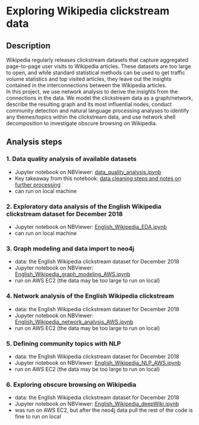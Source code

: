# Exploring Wikipedia clickstream data

## Description  
Wikipedia regularly releases clickstream datasets that capture aggregated page-to-page user visits to Wikipedia articles. These datasets are too large to open, and while standard statistical methods can be used to get traffic volume statistics and top visited articles, they leave out the insights contained in the interconnections between the Wikipedia articles.  
In this project, we use network analysis to derive the insights from the connections in the data. We model the clickstream data as a graph/network, describe the resulting graph and its most influential nodes, conduct community detection and natural language processing analyses to identify any themes/topics within the clickstream data, and use network shell decomposition to investigate obscure browsing on Wikipedia.  


## Analysis steps
### 1. Data quality analysis of available datasets
   - Jupyter notebook on NBViewer: [data_quality_analysis.ipynb](https://nbviewer.jupyter.org/github/33eyes/wiki-clickstream-graph/blob/master/data_quality_analysis.ipynb)  
   - Key takeaway from this notebook: [data cleaning steps and notes on further processing](https://nbviewer.jupyter.org/github/33eyes/wiki-clickstream-graph/blob/master/data_quality_analysis.ipynb#Data-cleaning-steps-to-do-for-each-raw-dataset)  
   - can run on local machine  

### 2. Exploratory data analysis of the English Wikipedia clickstream dataset for December 2018
   - Jupyter notebook on NBViewer: [English_Wikipedia_EDA.ipynb](https://nbviewer.jupyter.org/github/33eyes/wiki-clickstream-graph/blob/master/English_Wikipedia_EDA.ipynb)  
   - can run on local machine  

### 3. Graph modeling and data import to neo4j  
   - data: the English Wikipedia clickstream dataset for December 2018
   - Jupyter notebook on NBViewer: [English_Wikipedia_graph_modeling_AWS.ipynb](https://nbviewer.jupyter.org/github/33eyes/wiki-clickstream-graph/blob/master/English_Wikipedia_graph_modeling_AWS.ipynb)  
   - run on AWS EC2 (the data may be too large to run on local)  

### 4. Network analysis of the English Wikipedia clickstream  
   - data: the English Wikipedia clickstream dataset for December 2018
   - Jupyter notebook on NBViewer: [English_Wikipedia_network_analysis_AWS.ipynb](https://nbviewer.jupyter.org/github/33eyes/wiki-clickstream-graph/blob/master/English_Wikipedia_network_analysis_AWS.ipynb)  
   - run on AWS EC2 (the data may be too large to run on local)  

### 5. Defining community topics with NLP  
   - data: the English Wikipedia clickstream dataset for December 2018
   - Jupyter notebook on NBViewer: [English_Wikipedia_NLP_AWS.ipynb](https://nbviewer.jupyter.org/github/33eyes/wiki-clickstream-graph/blob/master/English_Wikipedia_NLP_AWS.ipynb)  
   - run on AWS EC2 (the data may be too large to run on local)  

### 6. Exploring obscure browsing on Wikipedia  
   - data: the English Wikipedia clickstream dataset for December 2018
   - Jupyter notebook on NBViewer: [English_Wikipedia_deepWiki.ipynb](https://nbviewer.jupyter.org/github/33eyes/wiki-clickstream-graph/blob/master/English_Wikipedia_deepWiki.ipynb)  
   - was run on AWS EC2, but after the neo4j data pull the rest of the code is fine to run on local

